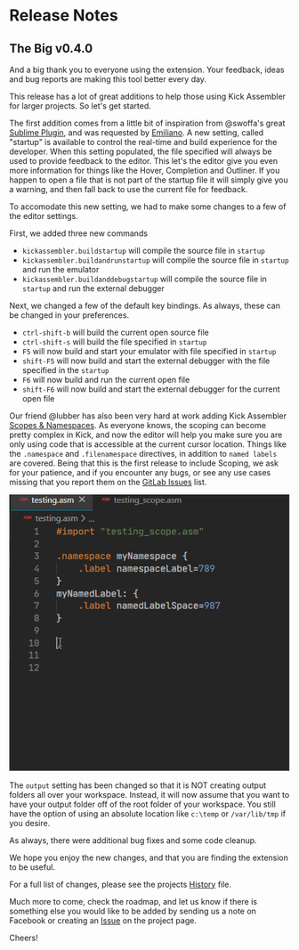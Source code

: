 # Release Notes

## The Big v0.4.0

And a big thank you to everyone using the extension. Your feedback, ideas and bug reports are making this tool better every day.

This release has a lot of great additions to help those using Kick Assembler for larger projects. So let's get started.

The first addition comes from a little bit of inspiration from @swoffa's great [Sublime Plugin](https://github.com/Swoffa/SublimeKickAssemblerC64), and was requested by [Emiliano](https://gitlab.com/emiliano.paglia). A new setting, called "startup" is available to control the real-time and build experience for the developer. When this setting populated, the file specified will always be used to provide feedback to the editor. This let's the editor give you even more information for things like the Hover, Completion and Outliner. If you happen to open a file that is not part of the startup file it will simply give you a warning, and then fall back to use the current file for feedback.

To accomodate this new setting, we had to make some changes to a few of the editor settings.

First, we added three new commands

- `kickassembler.buildstartup` will compile the source file in `startup`
- `kickassembler.buildandrunstartup` will compile the source file in `startup` and run the emulator
- `kickassembler.buildanddebugstartup` will compile the source file in `startup` and run the external debugger

Next, we changed a few of the default key bindings. As always, these can be changed in your preferences.

- `ctrl-shift-b` will build the current open source file
- `ctrl-shift-s` will build the file specified in `startup`
- `F5` will now build and start your emulator with file specified in `startup`
- `shift-F5` will now build and start the external debugger with the file specified in the `startup`
- `F6` will now build and run the current open file
- `shift-F6` will now build and start the external debugger for the current open file

Our friend @lubber has also been very hard at work adding Kick Assembler [Scopes & Namespaces](http://www.theweb.dk/KickAssembler/webhelp/content/cpt_Namespaces.html). As everyone knows, the scoping can become pretty complex in Kick, and now the editor will help you make sure you are only using code that is accessible at the current cursor location. Things like the `.namespace` and `.filenamespace` directives, in addition to `named labels` are covered. Being that this is the first release to include Scoping, we ask for your patience, and if you encounter any bugs, or see any use cases missing that you report them on the [GitLab Issues](https://gitlab.com/retro-coder/commodore/kick-assembler-vscode-ext/issues) list. 

![](/images/scoping.gif)


The `output` setting has been changed so that it is NOT creating output folders all over your workspace. Instead, it will now assume that you want to have your output folder off of the root folder of your workspace. You still have the option of using an absolute location like `c:\temp` or `/var/lib/tmp` if you desire.

As always, there were additional bug fixes and some code cleanup.

We hope you enjoy the new changes, and that you are finding the extension to be useful.

For a full list of changes, please see the projects [History](HISTORY.md) file.

Much more to come, check the roadmap, and let us know if there is something else you would like to be added by sending us a note on Facebook or creating an [Issue](https://gitlab.com/retro-coder/commodore/kick-assembler-vscode-ext/issues) on the project page.

Cheers!
